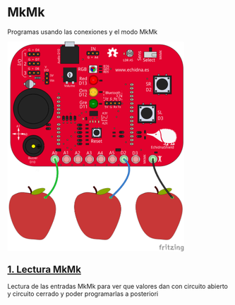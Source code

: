 # MkMk
Programas usando las conexiones y el modo MkMk

 <img src="EchidnaMkMk_bb.png" width="400" align="center">

## [1. Lectura MkMk](https://github.com/EchidnaShield/Recursos/blob/master/Didactica/Actividades_IDE_Arduino/MkMk/lecturaMkMk/lecturaMkMk.ino)
Lectura de las entradas MkMk para ver que valores dan con circuito abierto y circuito cerrado y poder programarlas a posteriori

